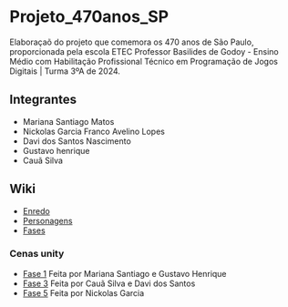 # Projeto_470anos_SP
Elaboraçaõ do projeto que comemora os 470 anos de São Paulo, proporcionada pela escola ETEC Professor Basilides de Godoy - Ensino Médio com Habilitação Profissional Técnico em Programação de Jogos Digitais | Turma 3ºA de 2024.

## Integrantes
- Mariana Santiago Matos
- Nickolas Garcia Franco Avelino Lopes
- Davi dos Santos Nascimento
- Gustavo henrique
- Cauã Silva

## Wiki
- [Enredo](https://github.com/MariSantiago0/Projeto_470anos_SP/wiki/Enredo)
- [Personagens](https://github.com/MariSantiago0/Projeto_470anos_SP/wiki/Personagens)
- [Fases](https://github.com/MariSantiago0/Projeto_470anos_SP/wiki/Fases)

### Cenas unity
- [Fase 1](https://github.com/MariSantiago0/Projeto_470anos_SP/wiki/Fase-1) Feita por Mariana Santiago e Gustavo Henrique
- [Fase 3](https://github.com/MariSantiago0/Projeto_470anos_SP/wiki/Cena-Fase-3) Feita por Cauã Silva e Davi dos Santos
- [Fase 5](https://github.com/MariSantiago0/Projeto_470anos_SP/wiki/fase-5) Feita por Nickolas Garcia
  
